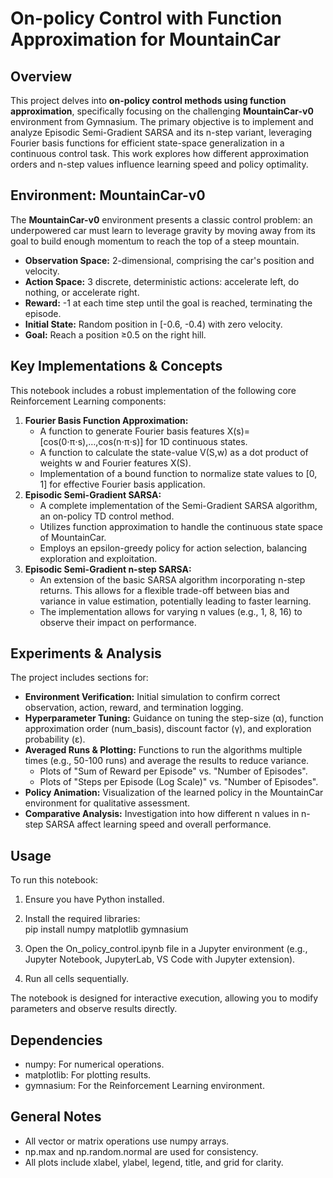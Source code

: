 # **On-policy Control with Function Approximation for MountainCar**

## **Overview**

This project delves into **on-policy control methods using function approximation**, specifically focusing on the challenging **MountainCar-v0** environment from Gymnasium. The primary objective is to implement and analyze Episodic Semi-Gradient SARSA and its n-step variant, leveraging Fourier basis functions for efficient state-space generalization in a continuous control task. This work explores how different approximation orders and n-step values influence learning speed and policy optimality.

## **Environment: MountainCar-v0**

The **MountainCar-v0** environment presents a classic control problem: an underpowered car must learn to leverage gravity by moving away from its goal to build enough momentum to reach the top of a steep mountain.

* **Observation Space:** 2-dimensional, comprising the car's position and velocity.  
* **Action Space:** 3 discrete, deterministic actions: accelerate left, do nothing, or accelerate right.  
* **Reward:** \-1 at each time step until the goal is reached, terminating the episode.  
* **Initial State:** Random position in \[-0.6, \-0.4) with zero velocity.  
* **Goal:** Reach a position ≥0.5 on the right hill.

## **Key Implementations & Concepts**

This notebook includes a robust implementation of the following core Reinforcement Learning components:

1. **Fourier Basis Function Approximation:**  
   * A function to generate Fourier basis features X(s)=\[cos(0⋅π⋅s),…,cos(n⋅π⋅s)\] for 1D continuous states.  
   * A function to calculate the state-value V(S,w) as a dot product of weights w and Fourier features X(S).  
   * Implementation of a bound function to normalize state values to \[0, 1\] for effective Fourier basis application.  
2. **Episodic Semi-Gradient SARSA:**  
   * A complete implementation of the Semi-Gradient SARSA algorithm, an on-policy TD control method.  
   * Utilizes function approximation to handle the continuous state space of MountainCar.  
   * Employs an epsilon-greedy policy for action selection, balancing exploration and exploitation.  
3. **Episodic Semi-Gradient n-step SARSA:**  
   * An extension of the basic SARSA algorithm incorporating n-step returns. This allows for a flexible trade-off between bias and variance in value estimation, potentially leading to faster learning.  
   * The implementation allows for varying n values (e.g., 1, 8, 16\) to observe their impact on performance.

## **Experiments & Analysis**

The project includes sections for:

* **Environment Verification:** Initial simulation to confirm correct observation, action, reward, and termination logging.  
* **Hyperparameter Tuning:** Guidance on tuning the step-size (α), function approximation order (num\_basis), discount factor (γ), and exploration probability (ε).  
* **Averaged Runs & Plotting:** Functions to run the algorithms multiple times (e.g., 50-100 runs) and average the results to reduce variance.  
  * Plots of "Sum of Reward per Episode" vs. "Number of Episodes".  
  * Plots of "Steps per Episode (Log Scale)" vs. "Number of Episodes".  
* **Policy Animation:** Visualization of the learned policy in the MountainCar environment for qualitative assessment.  
* **Comparative Analysis:** Investigation into how different n values in n-step SARSA affect learning speed and overall performance.

## **Usage**

To run this notebook:

1. Ensure you have Python installed.  
2. Install the required libraries:  
   pip install numpy matplotlib gymnasium

3. Open the On\_policy\_control.ipynb file in a Jupyter environment (e.g., Jupyter Notebook, JupyterLab, VS Code with Jupyter extension).  
4. Run all cells sequentially.

The notebook is designed for interactive execution, allowing you to modify parameters and observe results directly.

## **Dependencies**

* numpy: For numerical operations.  
* matplotlib: For plotting results.  
* gymnasium: For the Reinforcement Learning environment.

## **General Notes**

* All vector or matrix operations use numpy arrays.  
* np.max and np.random.normal are used for consistency.  
* All plots include xlabel, ylabel, legend, title, and grid for clarity.
